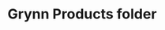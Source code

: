 ---
title: "Grynn Products folder"
hero_title: "<span id=\"total\">Deliver,</span> no matter what!"
hero_subtitle: "<br/><p> Delivering to your customers is more important than ever. <br/></p> 
<p> You take care of them. We will take care of you.</p> products/index </p>"
---